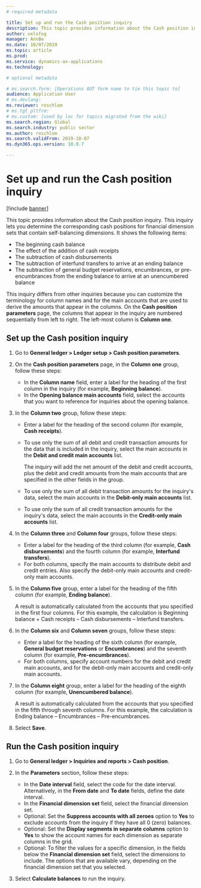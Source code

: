 ```yaml
---
# required metadata

title: Set up and run the Cash position inquiry
description: This topic provides information about the Cash position inquiry. This inquiry lets you determine the corresponding cash positions for financial dimension sets that contain self-balancing dimensions.
author: velofog
manager: AnnBe
ms.date: 10/07/2019
ms.topic: article
ms.prod: 
ms.service: dynamics-ax-applications
ms.technology: 

# optional metadata

# ms.search.form: [Operations AOT form name to tie this topic to]
audience: Application User
# ms.devlang: 
ms.reviewer: roschlom
# ms.tgt_pltfrm: 
# ms.custom: [used by loc for topics migrated from the wiki]
ms.search.region: Global
ms.search.industry: public sector
ms.author: roschlom
ms.search.validFrom: 2019-10-07
ms.dyn365.ops.version: 10.0.7

---
```

# Set up and run the Cash position inquiry
[!include [banner](../includes/banner.md)]


This topic provides information about the Cash position inquiry. This inquiry lets you determine the corresponding cash positions for financial dimension sets that contain self-balancing dimensions. It shows the following items:

- The beginning cash balance
- The effect of the addition of cash receipts
- The subtraction of cash disbursements
- The subtraction of interfund transfers to arrive at an ending balance
- The subtraction of general budget reservations, encumbrances, or pre-encumbrances from the ending balance to arrive at an unencumbered balance

This inquiry differs from other inquiries because you can customize the terminology for column names and for the main accounts that are used to derive the amounts that appear in the columns. On the **Cash position parameters** page, the columns that appear in the inquiry are numbered sequentially from left to right. The left-most column is **Column one**.

## Set up the Cash position inquiry

1. Go to **General ledger \> Ledger setup \> Cash position parameters**.
2. On the **Cash position parameters** page, in the **Column one** group, follow these steps:

    - In the **Column name** field, enter a label for the heading of the first column in the inquiry (for example, **Beginning balance**).
    - In the **Opening balance main accounts** field, select the accounts that you want to reference for inquiries about the opening balance.

3. In the **Column two** group, follow these steps:

    - Enter a label for the heading of the second column (for example, **Cash receipts**).
    - To use only the sum of all debit and credit transaction amounts for the data that is included in the inquiry, select the main accounts in the **Debit and credit main accounts** list.
    
        The inquiry will add the net amount of the debit and credit accounts, plus the debit and credit amounts from the main accounts that are specified in the other fields in the group.

    - To use only the sum of all debit transaction amounts for the inquiry's data, select the main accounts in the **Debit-only main accounts** list.
    - To use only the sum of all credit transaction amounts for the inquiry's data, select the main accounts in the **Credit-only main accounts** list.

4. In the **Column three** and **Column four** groups, follow these steps:

    - Enter a label for the heading of the third column (for example, **Cash disbursements**) and the fourth column (for example, **Interfund transfers**).
    - For both columns, specify the main accounts to distribute debit and credit entries. Also specify the debit-only main accounts and credit-only main accounts.

5. In the **Column five** group, enter a label for the heading of the fifth column (for example, **Ending balance**).

    A result is automatically calculated from the accounts that you specified in the first four columns. For this example, the calculation is Beginning balance + Cash receipts – Cash disbursements – Interfund transfers.

6. In the **Column six** and **Column seven** groups, follow these steps:

    - Enter a label for the heading of the sixth column (for example, **General budget reservations** or **Encumbrances**) and the seventh column (for example, **Pre-encumbrances**).
    - For both columns, specify account numbers for the debit and credit main accounts, and for the debit-only main accounts and credit-only main accounts.

7. In the **Column eight** group, enter a label for the heading of the eighth column (for example, **Unencumbered balance**).

    A result is automatically calculated from the accounts that you specified in the fifth through seventh columns. For this example, the calculation is Ending balance – Encumbrances – Pre-encumbrances.

8. Select **Save**.

## Run the Cash position inquiry

1. Go to **General ledger \> Inquiries and reports \> Cash position**.
2. In the **Parameters** section, follow these steps:

    - In the **Date interval** field, select the code for the date interval. Alternatively, in the **From date** and **To date** fields, define the date interval.
    - In the **Financial dimension set** field, select the financial dimension set.
    - Optional: Set the **Suppress accounts with all zeroes** option to **Yes** to exclude accounts from the inquiry if they have all 0 (zero) balances.
    - Optional: Set the **Display segments in separate columns** option to **Yes** to show the account names for each dimension as separate columns in the grid.
    - Optional: To filter the values for a specific dimension, in the fields below the **Financial dimension set** field, select the dimensions to include. The options that are available vary, depending on the financial dimension set that you selected.

3. Select **Calculate balances** to run the inquiry.

